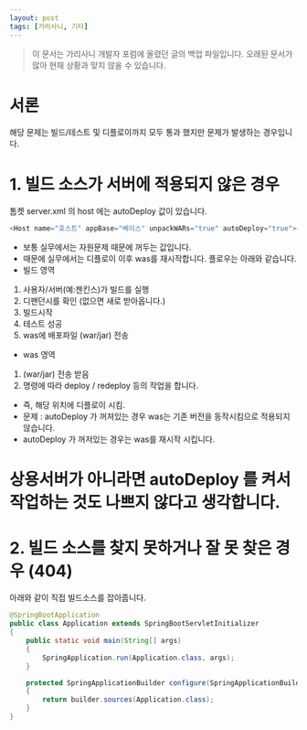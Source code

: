 ```yaml
---
layout: post
tags: [가리사니, 기타]
---
```


> 이 문서는 가리사니 개발자 포럼에 올렸던 글의 백업 파일입니다.
오래된 문서가 많아 현재 상황과 맞지 않을 수 있습니다.


# 서론
해당 문제는 빌드/테스트 및 디플로이까지 모두 통과 했지만 문제가 발생하는 경우입니다.

# 1. 빌드 소스가 서버에 적용되지 않은 경우
톰켓 server.xml 의 host 에는 autoDeploy 값이 있습니다.
``` java
<Host name="호스트" appBase="베이스" unpackWARs="true" autoDeploy="true"></Host>
```
- 보통 실무에서는 자원문제 때문에 꺼두는 값입니다.
- 때문에 실무에서는 디플로이 이후 was를 재시작합니다.
플로우는 아래와 같습니다.
- 빌드 영역
1. 사용자/서버(예:젠킨스)가 빌드를 실행
2. 디팬던시를 확인 (없으면 새로 받아옵니다.)
3. 빌드시작
4. 테스트 성공
5. was에 배포파일 (war/jar) 전송
- was 영역
1. (war/jar) 전송 받음
2. 명령에 따라 deploy / redeploy 등의 작업을 합니다.
- 즉, 해당 위치에 디플로이 시킴.
- 문제 : autoDeploy 가 꺼져있는 경우 was는 기존 버전을 동작시킴으로 적용되지 않습니다.
- autoDeploy 가 꺼저있는 경우는 was를 재시작 시킵니다.
# 상용서버가 아니라면 autoDeploy 를 켜서 작업하는 것도 나쁘지 않다고 생각합니다.


# 2. 빌드 소스를 찾지 못하거나 잘 못 찾은 경우 (404)
아래와 같이 직접 빌드소스를 잡아줍니다.
``` java
@SpringBootApplication
public class Application extends SpringBootServletInitializer
{
	public static void main(String[] args)
	{
		SpringApplication.run(Application.class, args);
	}

	protected SpringApplicationBuilder configure(SpringApplicationBuilder builder)
	{
		return builder.sources(Application.class);
	}
}
```